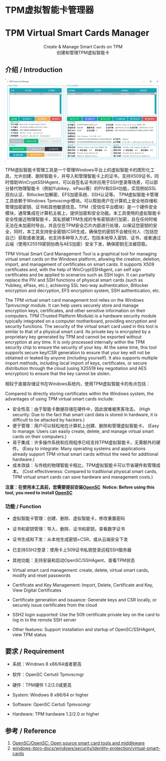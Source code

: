 # TPM虚拟智能卡管理器

# TPM Virtual Smart Cards Manager

<center>Create &amp; Manage Smart Cards on TPM</center>

<center>创建和管理TPM虚拟智能卡</center>

## 介绍 / Introduction

![20240901-185515](Images/20241025-115000.png)

TPM虚拟智能卡管理工具是一个管理Windows平台上的虚拟智能卡的图形化工具，允许创建、删除智能卡，并导入和管理智能卡上的证书，支持X509证书，同时借助WinCryptSSHAgent，可以自签名证书并应用于SSH登录等场景，可以部分替代物理智能卡（例如Yubikey、ePass等）的PIV和SSH功能，实现例如SSL双向认证、Bitlocker加解密、EFS加密系统、SSH认证等。
﻿
TPM虚拟智能卡管理工具依赖于Windows Tpmvscmgr模块。可以帮助用户在计算机上安全地存储和管理加密密钥、证书和其他敏感信息。TPM（受信任平台模块）是一个硬件安全模块，通常集成在计算机主板上，提供加密和安全功能。本工具使用的虚拟智能卡安全性接近物理智能卡，其私钥被TPM生成的专有密钥进行加密，且在任何时候无法在未加密时导出，并且仅在TPM安全芯片内部进行处理，以保证您密钥的安全，同时，本工具支持安全密钥/CSR生成，确保您的密钥不会被任何人（包括您自己）获取或者泄漏，也支持多种导入方式，包括本地导入密钥、证书，或者通过云端（使用X25519密钥协商与AES加密）安全下发，确保密钥无法被窃取。

TPM Virtual Smart Card Management Tool is a graphical tool for managing virtual smart cards on the Windows platform, allowing the creation, deletion, import, and management of certificates on smart cards. It supports X509 certificates and, with the help of WinCryptSSHAgent, can self sign certificates and be applied to scenarios such as SSH login. It can partially replace the PIV and SSH functions of physical smart cards (such as Yubikey, ePass, etc.), achieving SSL two-way authentication, Bitlocker encryption and decryption, EFS encryption system, SSH authentication, etc.

The TPM virtual smart card management tool relies on the Windows Tpmvscmgr module. It can help users securely store and manage encryption keys, certificates, and other sensitive information on their computers. TPM (Trusted Platform Module) is a hardware security module typically integrated on a computer motherboard, providing encryption and security functions. The security of the virtual smart card used in this tool is similar to that of a physical smart card. Its private key is encrypted by a proprietary key generated by TPM and cannot be exported without encryption at any time. It is only processed internally within the TPM security chip to ensure the security of your key. At the same time, this tool supports secure key/CSR generation to ensure that your key will not be obtained or leaked by anyone (including yourself). It also supports multiple import methods, including local import of keys, certificates, or secure distribution through the cloud (using X25519 key negotiation and AES encryption) to ensure that the key cannot be stolen.

相较于直接存储证书在Windows系统内，使用TPM虚拟智能卡的有点包括：

Compared to directly storing certificates within the Windows system, the advantages of using TPM virtual smart cards include:

- 安全性高：由于智能卡数据存储在硬件中，因此很难被黑客攻击。
  (High security: Due to the fact that smart card data is stored in hardware, it is difficult to be attacked by hackers.)
- 便于管理：用户可以轻松地在计算机上创建、删除和管理虚拟智能卡。
  (Easy to manage: Users can easily create, delete, and manage virtual smart cards on their computers.)
- 易于集成：许多操作系统和应用程序已经支持TPM虚拟智能卡，无需额外的硬件。
  (Easy to integrate: Many operating systems and applications already support TPM virtual smart cards without the need for additional hardware.)
- 成本效益：与传统的物理智能卡相比，TPM虚拟智能卡可以节省硬件和管理成本。
  (Cost effectiveness: Compared to traditional physical smart cards, TPM virtual smart cards can save hardware and management costs.)


<b color="red">注意：在使用本工具前，您需要提前安装[OpenSC](https://github.com/OpenSC/OpenSC/releases) </b>
<b color="red">Notice: Before using this tool, you need to install [OpenSC](https://github.com/OpenSC/OpenSC/releases) </b>

### 功能 / Function

- 虚拟智能卡管理：创建、删除、虚拟智能卡，修改重置密码
- 证书和密钥管理：导入、删除、证书和密钥，查看数字证书
- 证书生成和下发：从本地生成密钥+CSR，或从云端安全下发
- 已支持SSH2登录：使用卡上509证书私钥登录远程SSH服务器
- 其他功能：支持安装和启动OpenSC/SSHAgent、查看TPM状态

- Virtual smart card management: create, delete, virtual smart cards, modify and reset passwords
- Certificate and Key Management: Import, Delete, Certificate and Key, View Digital Certificates
- Certificate generation and issuance: Generate keys and CSR locally, or securely issue certificates from the cloud
- SSH2 login supported: Use the 509 certificate private key on the card to log in to the remote SSH server
- Other features: Support installation and startup of OpenSC/SSHAgent, view TPM status

## 要求 / Requirement

- 系统：Windows 8 x86/64或者更高
- 软件：OpenSC Certutil Tpmvscmgr
- 硬件：TPM硬件 1.2/2.0或更高

- System: Windows 8 x86/64 or higher
- Software: OpenSC Certuti Tpmvscmgr
- Hardware: TPM hardware 1.2/2.0 or higher

## 参考 / Reference

1. [OpenSC/OpenSC: Open source smart card tools and middleware](https://github.com/OpenSC/OpenSC)
2. [windows-itpro-docs/windows/security/identity-protection/virtual-smart-cards](https://github.com/MicrosoftDocs/windows-itpro-docs/tree/public/windows/security/identity-protection/virtual-smart-cards)
